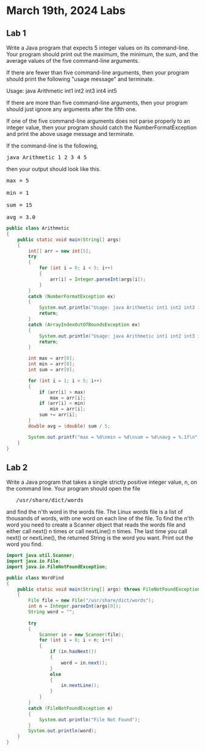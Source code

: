 # March 19th, 2024 Labs
## Lab 1 
Write a Java program that expects 5 integer values on its command-line. Your program should print out the maximum, the minimum, the sum, and the average values of the five command-line arguments.

If there are fewer than five command-line arguments, then your program should print the following "usage message" and terminate.

Usage: java Arithmetic int1 int2 int3 int4 int5

If there are more than five command-line arguments, then your program should just ignore any arguments after the fifth one.

If one of the five command-line arguments does not parse properly to an integer value, then your program should catch the NumberFormatException and print the above usage message and terminate.

If the command-line is the following,
<pre>
java Arithmetic 1 2 3 4 5
</pre>
then your output should look like this.
<pre>
max = 5

min = 1

sum = 15

avg = 3.0
</pre>

```java
public class Arithmetic
{
    public static void main(String[] args)
    {
        int[] arr = new int[5];
        try
        {
            for (int i = 0; i < 5; i++)
            {
                arr[i] = Integer.parseInt(args[i]);
            }
        }
        catch (NumberFormatException ex) 
        {
            System.out.println("Usage: java Arithmetic int1 int2 int3 int4 int5");
            return;
        }
        catch (ArrayIndexOutOfBoundsException ex)
        {
            System.out.println("Usage: java Arithmetic int1 int2 int3 int4 int5");
            return;
        }

        int max = arr[0]; 
        int min = arr[0]; 
        int sum = arr[0]; 

        for (int i = 1; i < 5; i++)
        {
            if (arr[i] > max)
                max = arr[i];
            if (arr[i] < min)
                min = arr[i];
            sum += arr[i];
        }
        double avg = (double) sum / 5;

        System.out.printf("max = %d\nmin = %d\nsum = %d\navg = %.1f\n", max, min, sum, avg);
    }
}
```

## Lab 2 
Write a Java program that takes a single strictly positive integer value, n, on the command line. Your program should open the file
<pre>
   /usr/share/dict/words
</pre>
and find the n'th word in the words file. The Linux words file is a list of thousands of words, with one word on each line of the file. To find the n'th word you need to create a Scanner object that reads the words file and either call next() n times or call nextLine() n times. The last time you call next() or nextLine(), the returned String is the word you want. Print out the word you find.

```java
import java.util.Scanner;
import java.io.File;
import java.io.FileNotFoundException;

public class WordFind
{
    public static void main(String[] args) throws FileNotFoundException
    {
        File file = new File("/usr/share/dict/words");
        int n = Integer.parseInt(args[0]);
        String word = "";
        
        try 
        {
            Scanner in = new Scanner(file);
            for (int i = 0; i < n; i++)
            {
                if (in.hasNext())
                {
                    word = in.next();
                }
                else 
                {
                    in.nextLine();
                }
            }
        }
        catch (FileNotFoundException e)
        {
            System.out.println("File Not Found");
        }
        System.out.println(word);
    }
}
```